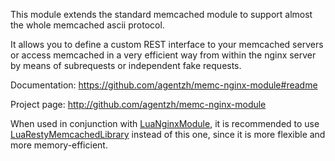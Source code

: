 <!---
    @title         Memc Nginx Module
    @creator       Yichun Zhang
    @created       2011-06-21 08:30 GMT
    @modifier      Yichun Zhang
    @modifier_link yichun-zhang
    @modified      2013-10-17 23:34 GMT
    @changes       5
--->

This module extends the standard memcached module  to support almost the whole
memcached ascii protocol.

It allows you to define a custom REST interface to your memcached servers or
access memcached in a very efficient way from within the nginx server by means
of subrequests or independent fake requests. 

Documentation: https://github.com/agentzh/memc-nginx-module#readme

Project page: http://github.com/agentzh/memc-nginx-module

When used in conjunction with [LuaNginxModule](lua-nginx-module.html), it is
recommended to use [LuaRestyMemcachedLibrary](lua-resty-memcached-library.html) instead
of this one, since it is more flexible and more memory-efficient.
